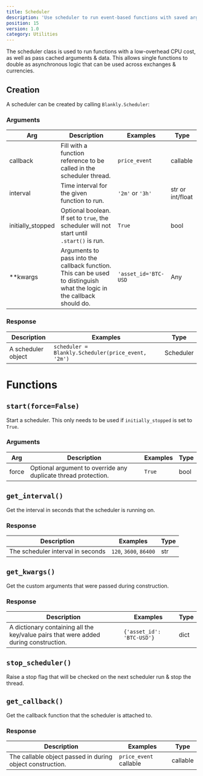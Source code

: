```yaml
---
title: Scheduler
description: 'Use scheduler to run event-based functions with saved arguments.'
position: 15
version: 1.0
category: Utilities
---
```


The scheduler class is used to run functions with a low-overhead CPU cost, as well as pass cached arguments & data. 
This allows single functions to double as asynchronous logic that can be used across exchanges & currencies.

## Creation

A scheduler can be created by calling `Blankly.Scheduler`:

### Arguments

| Arg               | Description                                                  | Examples             | Type             |
| ----------------- | ------------------------------------------------------------ | -------------------- | ---------------- |
| callback          | Fill with a function reference to be called in the scheduler thread. | `price_event`        | callable         |
| interval          | Time interval for the given function to run.                 | `'2m'` or `'3h'`     | str or int/float |
| initially_stopped | Optional boolean. If set to `true`, the scheduler will not start until `.start()` is run. | `True`               | bool             |
| **kwargs          | Arguments to pass into the callback function. This can be used to distinguish what the logic in the callback should do. | `'asset_id='BTC-USD` | Any              |

### Response

| Description        | Examples                                           | Type      |
| ------------------ | -------------------------------------------------- | --------- |
| A scheduler object | `scheduler = Blankly.Scheduler(price_event, '2m')` | Scheduler |

# Functions

## `start(force=False)`

Start a scheduler. This only needs to be used if `initially_stopped` is set to `True`.

### Arguments

| Arg   | Description                                                  | Examples | Type |
| ----- | ------------------------------------------------------------ | -------- | ---- |
| force | Optional argument to override any duplicate thread protection. | `True`   | bool |

## `get_interval()`

Get the interval in seconds that the scheduler is running on.

### Response

| Description                       | Examples                | Type |
| --------------------------------- | ----------------------- | ---- |
| The scheduler interval in seconds | `120`, `3600`,  `86400` | str  |

## `get_kwargs()`

Get the custom arguments that were passed during construction.

### Response

| Description                                                  | Examples                  | Type |
| ------------------------------------------------------------ | ------------------------- | ---- |
| A dictionary containing all the key/value pairs that were added during construction. | `{'asset_id': 'BTC-USD'}` | dict |

## `stop_scheduler()`

Raise a stop flag that will be checked on the next scheduler run & stop the thread.

## `get_callback()`

Get the callback function that the scheduler is attached to.

### Response

| Description                                               | Examples               | Type     |
| --------------------------------------------------------- | ---------------------- | -------- |
| The callable object passed in during object construction. | `price_event` callable | callable |

